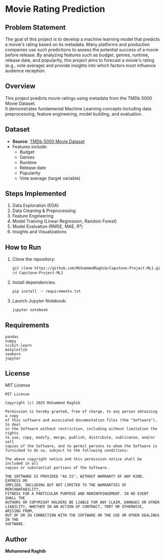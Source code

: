 # Movie Rating Prediction

## Problem Statement
The goal of this project is to develop a machine learning model that predicts a movie's rating based on its metadata. Many platforms and production companies use such predictions to assess the potential success of a movie before release. By analyzing features such as budget, genres, runtime, release date, and popularity, this project aims to forecast a movie's rating (e.g., vote average) and provide insights into which factors most influence audience reception.

## Overview
This project predicts movie ratings using metadata from the TMDb 5000 Movie Dataset.  
It demonstrates fundamental Machine Learning concepts including data preprocessing, feature engineering, model building, and evaluation.

## Dataset
- **Source**: [TMDb 5000 Movie Dataset](https://www.kaggle.com/datasets/tmdb/tmdb-movie-metadata)
- Features include:
  - Budget
  - Genres
  - Runtime
  - Release date
  - Popularity
  - Vote average (target variable)

## Steps Implemented
1. Data Exploration (EDA)
2. Data Cleaning & Preprocessing
3. Feature Engineering
4. Model Training (Linear Regression, Random Forest)
5. Model Evaluation (RMSE, MAE, R²)
6. Insights and Visualizations

## How to Run
1. Clone the repository:
   ```bash
   git clone https://github.com/MohammedRaghib/Capstone-Project-ML1.git
   cd Capstone-Project-ML1
   ```
2. Install dependencies:
   ```bash
   pip install -r requirements.txt
   ```
3. Launch Jupyter Notebook:
   ```bash
   jupyter notebook
   ```

## Requirements
```
pandas
numpy
scikit-learn
matplotlib
seaborn
jupyter
```

## License
MIT License

```
MIT License

Copyright (c) 2025 Mohammed Raghib

Permission is hereby granted, free of charge, to any person obtaining a copy
of this software and associated documentation files (the "Software"), to deal
in the Software without restriction, including without limitation the rights
to use, copy, modify, merge, publish, distribute, sublicense, and/or sell
copies of the Software, and to permit persons to whom the Software is
furnished to do so, subject to the following conditions:

The above copyright notice and this permission notice shall be included in all
copies or substantial portions of the Software.

THE SOFTWARE IS PROVIDED "AS IS", WITHOUT WARRANTY OF ANY KIND, EXPRESS OR
IMPLIED, INCLUDING BUT NOT LIMITED TO THE WARRANTIES OF MERCHANTABILITY,
FITNESS FOR A PARTICULAR PURPOSE AND NONINFRINGEMENT. IN NO EVENT SHALL THE
AUTHORS OR COPYRIGHT HOLDERS BE LIABLE FOR ANY CLAIM, DAMAGES OR OTHER
LIABILITY, WHETHER IN AN ACTION OF CONTRACT, TORT OR OTHERWISE, ARISING FROM,
OUT OF OR IN CONNECTION WITH THE SOFTWARE OR THE USE OR OTHER DEALINGS IN THE
SOFTWARE.
```

## Author
**Mohammed Raghib**